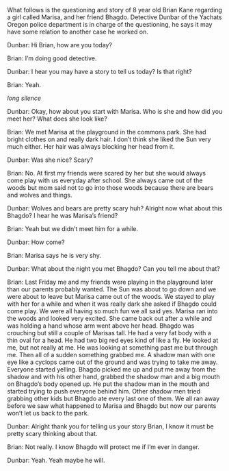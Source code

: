 What follows is the questioning and story of 8 year old Brian Kane regarding a girl called Marisa, and her friend Bhagdo. Detective Dunbar of the Yachats Oregon police department is in charge of the questioning, he says it may have some relation to another case he worked on.

Dunbar: Hi Brian, how are you today?

Brian: I’m doing good detective.

Dunbar: I hear you may have a story to tell us today? Is that right?

Brian: Yeah.

*long silence*

Dunbar: Okay, how about you start with Marisa. Who is she and how did you meet her? What does she look like?

Brian: We met Marisa at the playground in the commons park. She had bright clothes on and really dark hair. I don’t think she liked the Sun very much either. Her hair was always blocking her head from it.

Dunbar: Was she nice? Scary?

Brian: No. At first my friends were scared by her but she would always come play with us everyday after school. She always came out of the woods but mom said not to go into those woods because there are bears and wolves and things.

Dunbar: Wolves and bears are pretty scary huh? Alright now what about this Bhagdo? I hear he was Marisa’s friend?

Brian: Yeah but we didn’t meet him for a while.

Dunbar: How come?

Brian: Marisa says he is very shy.

Dunbar: What about the night you met Bhagdo? Can you tell me about that?

Brian: Last Friday me and my friends were playing in the playground later than our parents probably wanted. The Sun was about to go down and we were about to leave but Marisa came out of the woods. We stayed to play with her for a while and when it was really dark she asked if Bhagdo could come play. We were all having so much fun we all said yes. Marisa ran into the woods and looked very excited. She came back out after a while and was holding a hand whose arm went above her head. Bhagdo was crouching but still a couple of Marisas tall. He had a very fat body with a thin oval for a head. He had two big red eyes kind of like a fly. He looked at me, but not really at me. He was looking at something past me but through me. Then all of a sudden something grabbed me. A shadow man with one eye like a cyclops came out of the ground and was trying to take me away. Everyone started yelling. Bhagdo picked me up and put me away from the shadow and with his other hand, grabbed the shadow man and a big mouth on Bhagdo’s body opened up. He put the shadow man in the mouth and started trying to push everyone behind him. Other shadow men tried grabbing other kids but Bhagdo ate every last one of them. We all ran away before we saw what happened to Marisa and Bhagdo but now our parents won’t let us back to the park.

Dunbar: Alright thank you for telling us your story Brian, I know it must be pretty scary thinking about that.

Brian: Not really. I know Bhagdo will protect me if I’m ever in danger.

Dunbar: Yeah. Yeah maybe he will.